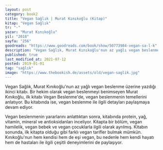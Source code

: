 ```yaml
---
layout: post  
category: book2  
title: "Vegan Sağlık | Murat Kınıkoğlu (Kitap)"  
kitap: "Vegan Sağlık"  
tr: "-"  
yazar: "Murat Kınıkoğlu"  
yil: "2018"  
sayfa: "256"  
goodreads: "https://www.goodreads.com/book/show/50773984-vegan-sa-l-k"
description: "Vegan Sağlık, Murat Kınıkoğlu'nun az yağlı vegan beslenme üzerine yazdığı ikinci kitabı."
published: true
last_modified_at: 2021-07-12
posted: 2019-01-01
tag: "sağlık"
image: "https://www.thebookish.de/assets/old/vegan-saglik.jpg"
---
```


Vegan Sağlık, Murat Kınıkoğlu'nun az yağlı vegan beslenme üzerine yazdığı ikinci kitabı. Bir hekim olarak vegan beslenmeyi benimseyen Murat Kınıkoğlu, ilk kitabı Vegan Beslenme'de, vegan beslenmenin temellerini anlatıyor. Bu kitabında ise, vegan beslenme ile ilgili detayları paylaşmaya devam ediyor.  
  
Vegan beslenmenin yararlarını anlattıktan sonra, kitabında protein, yağ, vitamin, mineral ve antioksidanları inceliyor. Kitapta bir bölüm, vegan hamilelik, vegan bebek ve vegan çocuklarla ilgili olarak ayrılmış. Kitabın sonunda, ilk kitapta olduğu gibi farklı vegan tarifler bulmak mümkün. Kınıkoğlu'nun hem kendisi hem de eşi vegan, bu nedenle hem kendi hayatı hem de hastaları ile ilgili çeşitli deneyimlerini de paylaşıyor.  
  

 
